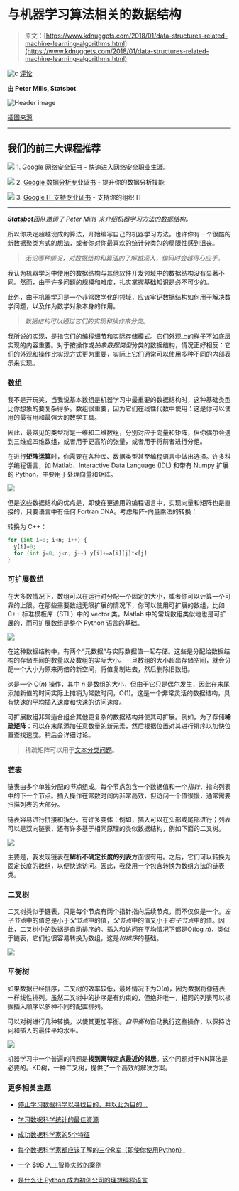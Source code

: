 # 与机器学习算法相关的数据结构

> 原文：[https://www.kdnuggets.com/2018/01/data-structures-related-machine-learning-algorithms.html](https://www.kdnuggets.com/2018/01/data-structures-related-machine-learning-algorithms.html)

![c](../Images/3d9c022da2d331bb56691a9617b91b90.png) [评论](/2018/01/data-structures-related-machine-learning-algorithms.html?page=2#comments)

**由 Peter Mills, Statsbot**

![Header image](../Images/9e07d08a07a2dbe643f904f1aab5d3f0.png)

[插图来源](http://gph.is/24jTEfV)

* * *

## 我们的前三大课程推荐

![](../Images/0244c01ba9267c002ef39d4907e0b8fb.png) 1\. [Google 网络安全证书](https://www.kdnuggets.com/google-cybersecurity) - 快速进入网络安全职业生涯。

![](../Images/e225c49c3c91745821c8c0368bf04711.png) 2\. [Google 数据分析专业证书](https://www.kdnuggets.com/google-data-analytics) - 提升你的数据分析技能

![](../Images/0244c01ba9267c002ef39d4907e0b8fb.png) 3\. [Google IT 支持专业证书](https://www.kdnuggets.com/google-itsupport) - 支持你的组织 IT

* * *

*[***Statsbot***](http://statsbot.co/?utm_source=blog&utm_campaign=structures_ml)团队邀请了 Peter Mills 来介绍机器学习方法的数据结构。*

所以你决定超越现成的算法，开始编写自己的机器学习方法。也许你有一个很酷的新数据聚类方式的想法，或者你对你最喜欢的统计分类包的局限性感到沮丧。

> *无论哪种情况，对数据结构和算法的了解越深入，编码时会越得心应手。*

我认为机器学习中使用的数据结构与其他软件开发领域中的数据结构没有显著不同。然而，由于许多问题的规模和难度，扎实掌握基础知识是必不可少的。

此外，由于机器学习是一个非常数学化的领域，应该牢记数据结构如何用于解决数学问题，以及作为数学对象本身的作用。

> *数据结构可以通过它们的实现和操作来分类。*

我所说的实现，是指它们的编程细节和实际存储模式。它们外观上的样子不如底层实现的内容重要。对于按操作或*抽象数据类型*分类的数据结构，情况正好相反：它们的外观和操作比实现方式更为重要，实际上它们通常可以使用多种不同的内部表示来实现。

### **数组**

我不是开玩笑，当我说基本数组是机器学习中最重要的数据结构时，这种基础类型比你想象的要复杂得多。数组很重要，因为它们在线性代数中使用：这是你可以使用的最有用和最强大的数学工具。

因此，最常见的类型将是一维和二维数组，分别对应于向量和矩阵，但你偶尔会遇到三维或四维数组，或者用于更高阶的张量，或者用于将前者进行分组。

在进行**矩阵运算**时，你需要在各种库、数据类型甚至编程语言中做出选择。许多科学编程语言，如 Matlab、Interactive Data Language (IDL) 和带有 Numpy 扩展的 Python，主要用于处理向量和矩阵。

![](../Images/ba05818a1013181d4f7ac23ca67e9061.png)

但是这些数据结构的优点是，即使在更通用的编程语言中，实现向量和矩阵也是直接的，只要语言中有任何 Fortran DNA。考虑矩阵-向量乘法的转换：

转换为 C++：

```py
for (int i=0; i<n; i++) {
  y[i]=0;
  for (int j=0; j<n; j++) y[i]+=a[i][j]*x[j]
}
```

### **可扩展数组**

在大多数情况下，数组可以在运行时分配一个固定的大小，或者你可以计算一个可靠的上限。在那些需要数组无限扩展的情况下，你可以使用可扩展的数组，比如 C++ 标准模板库（STL）中的 vector 类。Matlab 中的常规数组类似地也是可扩展的，而可扩展数组是整个 Python 语言的基础。

![](../Images/6965a8e250b390bfb150513c0f5d9059.png)

在这种数据结构中，有两个“元数据”与实际数据值一起存储。这些是分配给数据结构的存储空间的数量以及数组的实际大小。一旦数组的大小超出存储空间，就会分配一个大小为原来两倍的新空间，将值复制进去，然后删除旧数组。

这是一个 O(*n*) 操作，其中 *n* 是数组的大小，但由于它只是偶尔发生，因此在末尾添加新值的时间实际上摊销为常数时间，O(1)。这是一个非常灵活的数据结构，具有快速的平均插入速度和快速的访问速度。

可扩展数组非常适合组合其他更复杂的数据结构并使其可扩展。例如，为了存储**稀疏矩阵**：可以在末尾添加任意数量的新元素，然后根据位置对其进行排序以加快位置查找速度。稍后会详细讨论。

> 稀疏矩阵可以用于[文本分类问题](https://blog.statsbot.co/text-classifier-algorithms-in-machine-learning-acc115293278)。

### **链表**

链表由多个单独分配的*节点*组成。每个节点包含一个数据值和一个*指针*，指向列表中的下一个节点。插入操作在常数时间内非常高效，但访问一个值很慢，通常需要扫描列表的大部分。

链表容易进行拼接和拆分。有许多变体：例如，插入可以在头部或尾部进行；列表可以是双向链表，还有许多基于相同原理的类似数据结构，例如下面的二叉树。

![](../Images/88c00d33f0c9d8d0c68deee14b835b0a.png)

主要是，我发现链表在**解析不确定长度的列表**方面很有用。之后，它们可以转换为固定长度的数组，以便快速访问。因此，我使用一个包含转换为数组方法的链表类。

### **二叉树**

二叉树类似于链表，只是每个节点有两个指针指向后续节点，而不仅仅是一个。*左子节点*中的值总是小于*父节点*中的值，*父节点*中的值又小于*右子节点*中的值。因此，二叉树中的数据是自动排序的。插入和访问在平均情况下都是O(log *n*)，类似于链表，它们也很容易转换为数组，这是*树排序*的基础。

![](../Images/224a4ae1fad78452e45b02fe25213f66.png)

### **平衡树**

如果数据已经排序，二叉树的效率较低，最坏情况下为O(*n*)，因为数据将像链表一样线性排列。虽然二叉树中的排序是有约束的，但绝非唯一，相同的列表可以根据插入顺序以多种不同的配置排列。

可以对树进行几种转换，以使其更加平衡。*自平衡树*自动执行这些操作，以保持访问和插入的最佳平均水平。

![](../Images/dffc59fb38eafc901356e3c241f27e3b.png)

机器学习中一个普遍的问题是**找到离特定点最近的邻居**。这个问题对于NN算法是必要的。KD树，一种二叉树，提供了一个高效的解决方案。

### 更多相关主题

+   [停止学习数据科学以寻找目的，并以此为目的…](https://www.kdnuggets.com/2021/12/stop-learning-data-science-find-purpose.html)

+   [学习数据科学统计的最佳资源](https://www.kdnuggets.com/2021/12/springboard-top-resources-learn-data-science-statistics.html)

+   [成功数据科学家的5个特征](https://www.kdnuggets.com/2021/12/5-characteristics-successful-data-scientist.html)

+   [每个数据科学家都应该了解的三个R库（即使你使用Python）](https://www.kdnuggets.com/2021/12/three-r-libraries-every-data-scientist-know-even-python.html)

+   [一个 $9B 人工智能失败的案例](https://www.kdnuggets.com/2021/12/9b-ai-failure-examined.html)

+   [是什么让 Python 成为初创公司的理想编程语言](https://www.kdnuggets.com/2021/12/makes-python-ideal-programming-language-startups.html)
